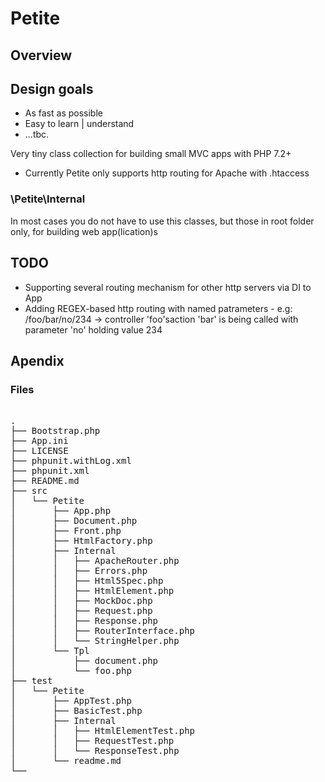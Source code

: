 # Petite

## Overview


## Design goals

 - As fast as possible
 - Easy to learn | understand
 - ...tbc.
 
 

Very tiny class collection for building small MVC apps with PHP 7.2+

 - Currently Petite only supports http routing for Apache with .htaccess
 
 
 ### \Petite\Internal

In most cases you do not have to use this classes, but those in root folder only, for building web app(lication)s 
 
## TODO
  - Supporting several routing mechanism for other http servers via DI to App 
  - Adding REGEX-based http routing with named patrameters - e.g: 
      /foo/bar/no/234 ->    controller 'foo'saction 'bar' is being called with 
      parameter 'no' holding value 234
  
## Apendix

### Files 
<pre>

.
├── Bootstrap.php
├── App.ini
├── LICENSE
├── phpunit.withLog.xml
├── phpunit.xml
├── README.md
├── src
│   └── Petite
│       ├── App.php
│       ├── Document.php
│       ├── Front.php
│       ├── HtmlFactory.php
│       ├── Internal
│       │   ├── ApacheRouter.php
│       │   ├── Errors.php
│       │   ├── Html5Spec.php
│       │   ├── HtmlElement.php
│       │   ├── MockDoc.php
│       │   ├── Request.php
│       │   ├── Response.php
│       │   ├── RouterInterface.php
│       │   └── StringHelper.php
│       └── Tpl
│           ├── document.php
│           └── foo.php
├── test
│   └── Petite
│       ├── AppTest.php
│       ├── BasicTest.php
│       ├── Internal
│       │   ├── HtmlElementTest.php
│       │   ├── RequestTest.php
│       │   └── ResponseTest.php
│       └── readme.md
└── 
</pre> 

